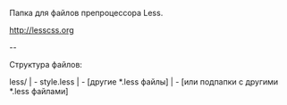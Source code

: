Папка для файлов препроцессора Less.

http://lesscss.org

--

Структура файлов:

less/
| - style.less
| - [другие *.less файлы]
| - [или подпапки с другими *.less файлами]
